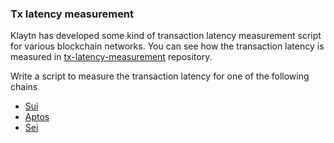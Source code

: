 ### Tx latency measurement
Klaytn has developed some kind of transaction latency measurement script for various blockchain networks. You can see how the transaction latency is measured in [tx-latency-measurement](https://github.com/klaytn/tx-latency-measurement) repository.

Write a script to measure the transaction latency for one of the following chains
- [Sui](https://suiexplorer.com/)
- [Aptos](https://explorer.aptoslabs.com/?network=mainnet)
- [Sei](https://sei.explorers.guru/)